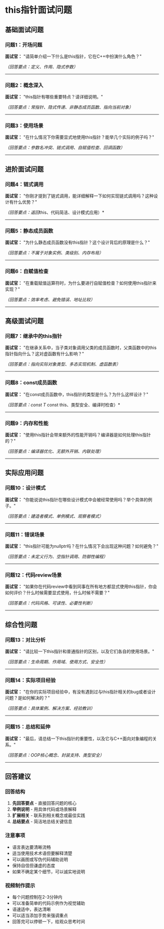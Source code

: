 # this指针面试问题

## 基础面试问题

### 问题1：开场问题
**面试官：** "请简单介绍一下什么是this指针，它在C++中扮演什么角色？"

*（回答要点：定义、作用、隐式参数）*

---

### 问题2：概念深入
**面试官：** "this指针有哪些重要特点？请详细说明。"

*（回答要点：常指针、隐式传递、非静态成员函数、指向当前对象）*

---

### 问题3：使用场景
**面试官：** "在什么情况下你需要显式地使用this指针？能举几个实际的例子吗？"

*（回答要点：参数名冲突、链式调用、自赋值检查、回调函数）*

---

## 进阶面试问题

### 问题4：链式调用
**面试官：** "你刚才提到了链式调用，能详细解释一下如何实现链式调用吗？这种设计有什么优势？"

*（回答要点：返回*this、代码简洁、设计模式应用）*

---

### 问题5：静态成员函数
**面试官：** "为什么静态成员函数没有this指针？这个设计背后的原理是什么？"

*（回答要点：不属于对象实例、类级别、内存布局）*

---

### 问题6：自赋值检查
**面试官：** "在重载赋值运算符时，为什么要进行自赋值检查？如何使用this指针来实现？"

*（回答要点：效率考虑、避免错误、地址比较）*

---

## 高级面试问题

### 问题7：继承中的this指针
**面试官：** "在继承关系中，当子类对象调用父类的成员函数时，父类函数中的this指针指向什么？这对虚函数有什么影响？"

*（回答要点：指向实际对象类型、多态实现机制、虚函数表）*

---

### 问题8：const成员函数
**面试官：** "在const成员函数中，this指针的类型是什么？为什么这样设计？"

*（回答要点：const T* const this、类型安全、编译时检查）*

---

### 问题9：内存和性能
**面试官：** "使用this指针会带来额外的性能开销吗？编译器是如何处理this指针的？"

*（回答要点：编译器优化、无额外开销、内联处理）*

---

## 实际应用问题

### 问题10：设计模式
**面试官：** "你能说说this指针在哪些设计模式中会被经常使用吗？举个具体的例子。"

*（回答要点：建造者模式、单例模式、观察者模式）*

---

### 问题11：错误场景
**面试官：** "this指针可能为nullptr吗？在什么情况下会出现这种问题？如何避免？"

*（回答要点：未定义行为、空指针调用、防御性编程）*

---

### 问题12：代码review场景
**面试官：** "如果你在代码review中看到同事在所有地方都显式使用this指针，你会如何评价？什么时候需要显式使用，什么时候不需要？"

*（回答要点：代码风格、可读性、必要性判断）*

---

## 综合性问题

### 问题13：对比分析
**面试官：** "请比较一下this指针和普通指针的区别，以及它们各自的使用场景。"

*（回答要点：生命周期、作用域、使用方式、安全性）*

---

### 问题14：实际项目经验
**面试官：** "在你的实际项目经验中，有没有遇到过与this指针相关的bug或者设计问题？是如何解决的？"

*（回答要点：具体案例、解决方案、经验教训）*

---

### 问题15：总结和延伸
**面试官：** "最后，请总结一下this指针的重要性，以及它与C++面向对象编程的关系。"

*（回答要点：OOP核心概念、封装支持、类型安全）*

---

## 回答建议

### 回答结构
1. **先回答要点** - 直接回答问题的核心
2. **举例说明** - 用具体代码或场景解释
3. **扩展相关** - 联系到相关概念或最佳实践
4. **总结要点** - 简洁地总结关键信息

### 注意事项
- 语言表达要清晰流畅
- 适当使用技术术语但要解释清楚
- 可以画图或写伪代码辅助说明
- 保持自信但谦虚的态度
- 如果不确定某个细节，可以诚实地说明

### 视频制作提示
- 每个问题控制在2-3分钟内
- 可以准备简单的代码示例作为视觉辅助
- 语速适中，表达清晰
- 可以适当添加手势来强调重点
- 回答完可以停顿一下，给观众思考时间 